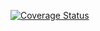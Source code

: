 [![Coverage Status](https://coveralls.io/repos/github/byrne-greg/StoolDiary/badge.svg?branch=master)](https://coveralls.io/github/byrne-greg/StoolDiary?branch=master)